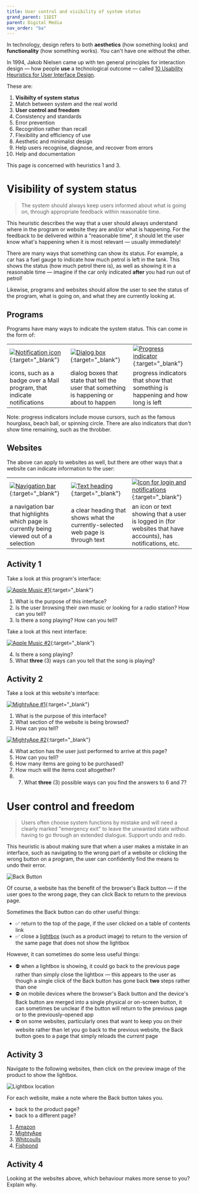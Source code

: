 ```yaml
---
title: User control and visibility of system status
grand_parent: 11DIT
parent: Digital Media
nav_order: "ba"
---
```


In technology, design refers to both **aesthetics** (how something looks) and **functionality** (how something works). You can't have one without the other.

In 1994, Jakob Nielsen came up with ten general principles for interaction design — how people **use** a technological outcome — called [10 Usability Heuristics for User Interface Design](https://www.nngroup.com/articles/ten-usability-heuristics/).

These are:

1. **Visibilty of system status**
2. Match between system and the real world
3. **User control and freedom**
4. Consistency and standards
5. Error prevention
6. Recognition rather than recall
7. Flexibility and efficiency of use
8. Aesthetic and minimalist design
9. Help users recognise, diagnose, and recover from errors
10. Help and documentation

This page is concerned with heuristics 1 and 3.

# Visibility of system status

> The system should always keep users informed about what is going on, through appropriate feedback within reasonable time.

This heuristic describes the way that a user should always understand where in the program or website they are and/or what is happening. For the feedback to be delivered within a "reasonable time", it should let the user know what's happening when it is most relevant — usually immediately!

There are many ways that something can show its status. For example, a car has a fuel gauge to indicate how much petrol is left in the tank. This shows the status (how much petrol there is), as well as showing it in a reasonable time — imagine if the car only indicated **after** you had run out of petrol!

Likewise, programs and websites should allow the user to see the status of the program, what is going on, and what they are currently looking at.

## Programs

Programs have many ways to indicate the system status. This can come in the form of:

| | | |
| :-- | :-- | :-- |
| [![Notification icon](img/hci_01_program_01.png)](img/hci_01_program_01.png){:target="_blank"} | [![Dialog box](img/hci_01_program_02.png)](img/hci_01_program_02.png){:target="_blank"} | [![Progress indicator](img/hci_01_program_03.png)](img/hci_01_program_03.png){:target="_blank"} |
| icons, such as a badge over a Mail program, that indicate notifications | dialog boxes that state that tell the user that something is happening or about to happen | progress indicators that show that something is happening and how long is left |

Note: progress indicators include mouse cursors, such as the famous hourglass, beach ball, or spinning circle. There are also indicators that don't show time remaining, such as the throbber.

## Websites

The above can apply to websites as well, but there are other ways that a website can indicate information to the user:

| | | |
| :-- | :-- | :-- |
| [![Navigation bar](img/hci_01_nav_01.png)](img/hci_01_nav_01.png){:target="_blank"} | [![Text heading](img/hci_01_nav_02.png)](img/hci_01_nav_02.png){:target="_blank"} | [![Icon for login and notifications](img/hci_01_nav_03.png)](img/hci_01_nav_03.png){:target="_blank"} |
| a navigation bar that highlights which page is currently being viewed out of a selection | a clear heading that shows what the currently-selected web page is through text | an icon or text showing that a user is logged in (for websites that have accounts), has notifications, etc. |

## Activity 1

Take a look at this program's interface:

[![Apple Music #1](img/hci_01_music_01.png)](img/hci_01_music_01.png){:target="_blank"}

1. What is the purpose of this interface?
2. Is the user browsing their own music or looking for a radio station? How can you tell?
3. Is there a song playing? How can you tell?

Take a look at this next interface:

[![Apple Music #2](img/hci_01_music_02.png)](img/hci_01_music_02.png){:target="_blank"}

4. Is there a song playing?
5. What **three** (3) ways can you tell that the song is playing?

## Activity 2

Take a look at this website's interface:

[![MightyApe #1](img/hci_01_website_01.png)](img/hci_01_website_01.png){:target="_blank"}

1. What is the purpose of this interface?
2. What section of the website is being browsed?
3. How can you tell?

[![MightyApe #2](img/hci_01_website_02.png)](img/hci_01_website_02.png){:target="_blank"}

4. What action has the user just performed to arrive at this page?
5. How can you tell?
6. How many items are going to be purchased?
7. How much will the items cost altogether?
8. 7. What **three** (3) possible ways can you find the answers to 6 and 7?

# User control and freedom

> Users often choose system functions by mistake and will need a clearly marked "emergency exit" to leave the unwanted state without having to go through an extended dialogue. Support undo and redo.

This heuristic is about making sure that when a user makes a mistake in an interface, such as navigating to the wrong part of a website or clicking the wrong button on a program, the user can confidently find the means to undo their error.

![Back Button](img/back_button.png)

Of course, a website has the benefit of the browser's Back button — if the user goes to the wrong page, they can click Back to return to the previous page.

Sometimes the Back button can do other useful things:

- ✅ return to the top of the page, if the user clicked on a table of contents link
- ✅ close a [lightbox](https://en.wikipedia.org/wiki/Lightbox_(JavaScript)) (such as a product image) to return to the version of the same page that does not show the lightbox

However, it can sometimes do some less useful things:

- ⛔️ when a lightbox is showing, it could go back to the previous page rather than simply close the lightbox — this appears to the user as though a single click of the Back button has gone back **two** steps rather than one
- ⛔️ on mobile devices where the browser's Back button and the device's Back button are merged into a single physical or on-screen button, it can sometimes be unclear if the button will return to the previous page or to the previously-opened app
- ⛔️ on some websites, particularly ones that want to keep you on their website rather than let you go back to the previous website, the Back button goes to a page that simply reloads the *current* page

## Activity 3

Navigate to the following websites, then click on the preview image of the product to show the lightbox.

![Lightbox location](img/lightbox_location.png)

For each website, make a note where the Back button takes you.

- back to the product page?
- back to a different page?

1. [Amazon](https://www.amazon.com/Design-Everyday-Things-Revised-Expanded/dp/0465050654)
2. [MightyApe](https://www.mightyape.co.nz/product/user-interface-design/21267887)
3. [Whitcoulls](https://www.whitcoulls.co.nz/product/windows-11-for-dummies-6694015)
4. [Fishpond](https://www.fishpond.co.nz/Books/macOS-Monterey-For-Dummies-Bob-LeVitus/9781119836964)

## Activity 4

Looking at the websites above, which behaviour makes more sense to you? Explain why.